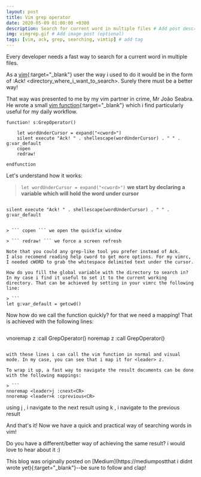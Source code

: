 ```yaml
---
layout: post
title: Vim grep operator
date: 2020-05-09 01:00:00 +0300
description: Search for current word in multiple files # Add post description (optional)
img: vimgrep.gif # Add image post (optional)
tags: [vim, ack, grep, searching, vimtip] # add tag
---
```

Every developer needs a fast way to search for a current word in multiple files.

As a [vim](https://github.com/vim){:target="_blank"} user the way i used to do it would be in the form of :Ack! <word> <directory_where_i_want_to_search>. Surely there must be a better way!

That way was presented to me by my vim partner in crime, Mr João Seabra. He wrote a small [vim function](https://learnvimscriptthehardway.stevelosh.com/chapters/23.html){:target="_blank"} which i find particularly useful for my daily workflow.

```
function! s:GrepOperator()

    let wordUnderCursor = expand("<cword>")
    silent execute "Ack! " . shellescape(wordUnderCursor) . " " . g:var_default
    copen
    redraw!

endfunction
```

Let's understand how it works:

> ```let wordUnderCursor = expand("<cword>")``` **we start by declaring a variable which will hold the word under cursor**

> ```
    silent execute "Ack! " . shellescape(wordUnderCursor) . " " . g:var_default
```  we execute the shell command silently (in my case i like to use a code searching tool similar to ack called the_silver_searcher) providing the wordUnderCursor and the directory where we want where we want to search (which is stored in a global variable var_default)

> ``` copen ``` we open the quickfix window

> ``` redraw! ``` we force a screen refresh

Note that you could any grep-like tool you prefer instead of Ack.
I also recomend reading help cword to get more options. For my vimrc, I needed cWORD to grab the whitespace delimited text under the cursor.

How do you fill the global variable with the directory to search in? In my case i find it useful to set it to the current working directory. That can be achieved by setting in your vimrc the following line:

> ```
let g:var_default = getcwd()
```

Now how do we call the function quickly? for that we need a mapping!  That is achieved with the following lines:

> ```
vnoremap <leader>z :<c-u>call <SID>GrepOperator()<cr>
noremap <leader>z :<c-u>call <SID>GrepOperator()<cr>
```

with these lines i can call the vim function in normal and visual mode. In my case, you can see that i map it for <leader> z.

To wrap it up, a fast way to navigate the result documents can be done with the following mappings:

> ```
nnoremap <leader>j :cnext<CR>
nnoremap <leader>k :cprevious<CR>
```

using <leader>j , i navigate to the next result
using <leader>k , i navigate to the previous result


And that's it! Now we have a quick and practical way of searching words in vim!

Do you have a different/better way of achieving the same result? i would love to hear about it :)


This blog was originally posted on [Medium](https://mediumpostthat i didnt wrote yet){:target="_blank"}--be sure to follow and clap!
